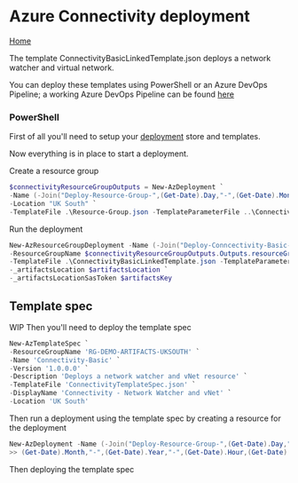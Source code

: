 # Azure Connectivity deployment

[Home](../readme.md)

The template ConnectivityBasicLinkedTemplate.json deploys a network watcher and virtual network. 

You can deploy these templates using PowerShell or an Azure DevOps Pipeline; a working Azure DevOps Pipeline can be found [here](https://github.com/heathen1878/Azure/blob/master/Connectivity/readme.md) 

### PowerShell

First of all you'll need to setup your [deployment](../Deploy/readme.md) store and templates.

Now everything is in place to start a deployment.

Create a resource group

```powershell
$connectivityResourceGroupOutputs = New-AzDeployment `
-Name (-Join("Deploy-Resource-Group-",(Get-Date).Day,"-",(Get-Date).Month,"-",(Get-Date).Year,"-",(Get-Date).Hour,(Get-Date).Minute))`
-Location "UK South" `
-TemplateFile .\Resource-Group.json -TemplateParameterFile ..\Connectivity\Resource-Group.parameters.json
```

Run the deployment

```powershell
New-AzResourceGroupDeployment -Name (-Join("Deploy-Conncectivity-Basic-Linked-Template-",(Get-Date).Day,"-",(Get-Date).Month,"-",(Get-Date).Year,"-",(Get-Date).Hour,(Get-Date).Minute)) ` 
-ResourceGroupName $connectivityResourceGroupOutputs.Outputs.resourceGroup_Name.value `
-TemplateFile .\ConnectivityBasicLinkedTemplate.json -TemplateParameterFile ..\Connectivity\ConnectivityBasicLinkedTemplate.parameters.json `
-_artifactsLocation $artifactsLocation `
-_artifactsLocationSasToken $artifactsKey
```

## Template spec 
WIP
Then you'll need to deploy the template spec

```powershell
New-AzTemplateSpec `
-ResourceGroupName 'RG-DEMO-ARTIFACTS-UKSOUTH' `
-Name 'Connectivity-Basic' `
-Version '1.0.0.0' `
-Description 'Deploys a network watcher and vNet resource' `
-TemplateFile 'ConnectivityTemplateSpec.json' `
-DisplayName 'Connectivity - Network Watcher and vNet' `
-Location 'UK South'
```

Then run a deployment using the template spec by creating a resource for the deployment

```powershell
New-AzDeployment -Name (-Join("Deploy-Resource-Group-",(Get-Date).Day,"-",`
>> (Get-Date).Month,"-",(Get-Date).Year,"-",(Get-Date).Hour,(Get-Date).Minute)) -Location "UK South" -TemplateFile Resource-Group.json -TemplateParameterFile ..\Connectivity\Resource-Group.parameters.json
```

Then deploying the template spec

```powershell



```
